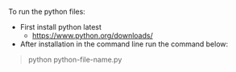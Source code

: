To run the python files:
* First install python latest
  * https://www.python.org/downloads/
* After installation in the command line run the command below:
>python python-file-name.py 
